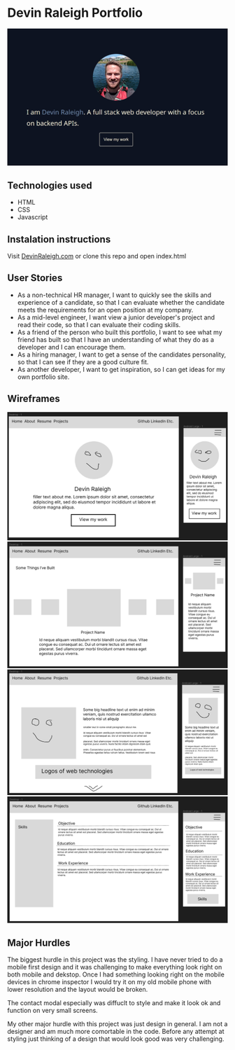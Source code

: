 # Devin Raleigh Portfolio

![DevinRaleigh.com Screenshot](https://github.com/devinkr/portfolio/blob/main/assets/portfolioScreen.jpg?raw=true)

## Technologies used
  - HTML
  - CSS
  - Javascript
  
## Instalation instructions
Visit [DevinRaleigh.com](https://devinraleigh.com) or clone this repo and open index.html

## User Stories
- As a non-technical HR manager, I want to quickly see the skills and experience of a candidate, so that I can evaluate whether the candidate meets the requirements for an open position at my company.
- As a mid-level engineer, I want view a junior developer's project and read their code, so that I can evaluate their coding skills.
- As a friend of the person who built this portfolio, I want to see what my friend has built so that I have an understanding of what they do as a developer and I can encourage them.
- As a hiring manager, I want to get a sense of the candidates personality, so that I can see if they are a good culture fit.
- As another developer, I want to get inspiration, so I can get ideas for my own portfolio site.

## Wireframes
![Welcome Screen](https://github.com/devinkr/portfolio/blob/main/assets/home.png?raw=true)
![Projects](https://github.com/devinkr/portfolio/blob/main/assets/projects.png?raw=true)
![About](https://github.com/devinkr/portfolio/blob/main/assets/about.png?raw=true)
![Resume](https://github.com/devinkr/portfolio/blob/main/assets/resume.png?raw=true)

## Major Hurdles
The biggest hurdle in this project was the styling. I have never tried to do a mobile first design and it was challenging to make everything look right on both mobile and dekstop. Once I had something looking right on the mobile devices in chrome inspector I would try it on my old mobile phone with lower resolution and the layout would be broken.

The contact modal especially was diffuclt to style and make it look ok and function on very small screens.

My other major hurdle with this project was just design in general. I am not a designer and am much more comortable in the code. Before any attempt at styling just thinking of a design that would look good was very challenging.

